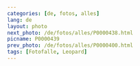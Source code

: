 ```yaml
---
categories: [de, fotos, alles]
lang: de
layout: photo
next_photo: /de/fotos/alles/P0000438.html
picname: P0000439
prev_photo: /de/fotos/alles/P0000400.html
tags: [Fotofalle, Leopard]
---
```

